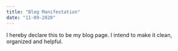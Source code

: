 ```yaml
---
title: "Blog Manifestation"
date: "11-09-2020"
---
```


I hereby declare this to be my blog page. I intend to make it clean, organized and helpful.